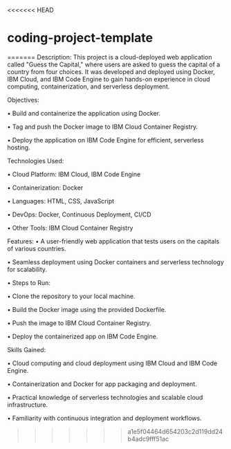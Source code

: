 <<<<<<< HEAD
# coding-project-template
=======
Description:
This project is a cloud-deployed web application called "Guess the Capital," where users are asked to guess the capital of a country from four choices. It was developed and deployed using Docker, IBM Cloud, and IBM Code Engine to gain hands-on experience in cloud computing, containerization, and serverless deployment.

Objectives:

•	Build and containerize the application using Docker.

•	Tag and push the Docker image to IBM Cloud Container Registry.

•	Deploy the application on IBM Code Engine for efficient, serverless hosting.

Technologies Used:

•	Cloud Platform: IBM Cloud, IBM Code Engine

•	Containerization: Docker

•	Languages: HTML, CSS, JavaScript

•	DevOps: Docker, Continuous Deployment, CI/CD

•	Other Tools: IBM Cloud Container Registry

Features:
•	A user-friendly web application that tests users on the capitals of various countries.

•	Seamless deployment using Docker containers and serverless technology for scalability.

•	Steps to Run:

•	Clone the repository to your local machine.

•	Build the Docker image using the provided Dockerfile.

•	Push the image to IBM Cloud Container Registry.

•	Deploy the containerized app on IBM Code Engine.


Skills Gained:

•	Cloud computing and cloud deployment using IBM Cloud and IBM Code Engine.

•	Containerization and Docker for app packaging and deployment.

•	Practical knowledge of serverless technologies and scalable cloud infrastructure.

•	Familiarity with continuous integration and deployment workflows.
>>>>>>> a1e5f04464d654203c2d119dd24b4adc9fff51ac
